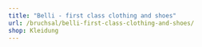```yaml
---
title: "Belli - first class clothing and shoes"
url: /bruchsal/belli-first-class-clothing-and-shoes/
shop: Kleidung
---
```

